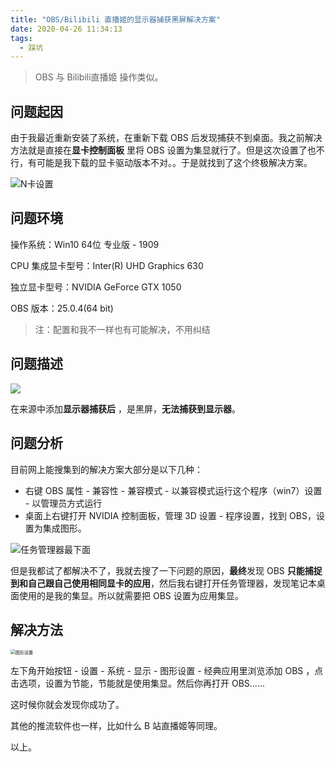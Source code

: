 ```yaml
---
title: "OBS/Bilibili 直播姬的显示器捕获黑屏解决方案"
date: 2020-04-26 11:34:13
tags:
  - 踩坑
---
```


> OBS 与 Bilibili直播姬 操作类似。

## 问题起因

由于我最近重新安装了系统，在重新下载 OBS 后发现捕获不到桌面。我之前解决方法就是直接在**显卡控制面板** 里将 OBS 设置为集显就行了。但是这次设置了也不行，有可能是我下载的显卡驱动版本不对。。于是就找到了这个终极解决方案。

![N卡设置](https://blogimagee.oss-cn-beijing.aliyuncs.com/images/image-20211203163901757.png)

## 问题环境

操作系统：Win10 64位 专业版 - 1909

CPU 集成显卡型号：Inter(R) UHD Graphics 630

独立显卡型号：NVIDIA GeForce GTX 1050

OBS 版本：25.0.4(64 bit)

> 注：配置和我不一样也有可能解决，不用纠结

## 问题描述

![](https://blogimagee.oss-cn-beijing.aliyuncs.com/images/obs-noscreen.png)

在来源中添加**显示器捕获后** ，是黑屏，**无法捕获到显示器**。

## 问题分析

目前网上能搜集到的解决方案大部分是以下几种：

- 右键 OBS 属性 - 兼容性 - 兼容模式 - 以兼容模式运行这个程序（win7）设置 -  以管理员方式运行
- 桌面上右键打开 NVIDIA 控制面板，管理 3D 设置 - 程序设置，找到 OBS，设置为集成图形。

![任务管理器最下面](https://blogimagee.oss-cn-beijing.aliyuncs.com/images/obs-gpu.png)

但是我都试了都解决不了，我就去搜了一下问题的原因，**最终**发现 OBS **只能捕捉到和自己跟自己使用相同显卡的应用**，然后我右键打开任务管理器，发现笔记本桌面使用的是我的集显。所以就需要把 OBS 设置为应用集显。

## 解决方法

<img src="https://blogimagee.oss-cn-beijing.aliyuncs.com/images/obs-setting.png" alt="图形设置" style="zoom:50%;" />

左下角开始按钮 - 设置 - 系统 - 显示 - 图形设置 - 经典应用里浏览添加 OBS ，点击选项，设置为节能，节能就是使用集显。然后你再打开 OBS......

这时候你就会发现你成功了。

其他的推流软件也一样，比如什么 B 站直播姬等同理。

以上。